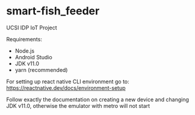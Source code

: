 # smart-fish_feeder
UCSI IDP IoT Project

Requirements:
- Node.js
- Android Studio
- JDK v11.0
- yarn (recommended)

For setting up react native CLI environment go to:
https://reactnative.dev/docs/environment-setup

Follow exactly the documentation on creating a new device and changing JDK v11.0, otherwise the emulator with metro will not start
